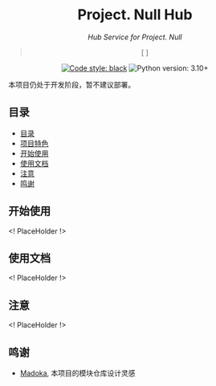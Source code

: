 <div align="center">

# Project. Null Hub

_Hub Service for Project. Null_

> [ ]

[![Code style: black](https://img.shields.io/badge/code%20style-black-000000.svg)](https://github.com/psf/black)
![Python version: 3.10+](https://img.shields.io/badge/python-3.10+-blue.svg)

</div>

本项目仍处于开发阶段，暂不建议部署。

## 目录
  * [目录](#目录)
  * [项目特色](#项目特色)
  * [开始使用](#项目部署)
  * [使用文档](#使用文档)
  * [注意](#注意)
  * [鸣谢](#鸣谢)

## 开始使用

<! PlaceHolder !>

## 使用文档

<! PlaceHolder !>

## 注意

<! PlaceHolder !>

## 鸣谢

  * [Madoka](https://github.com/MadokaProject/Madoka), 本项目的模块仓库设计灵感